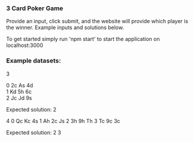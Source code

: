 ### 3 Card Poker Game
Provide an input, click submit, and the website will provide which player is the winner. Example inputs and solutions below.
<div style="page-break-after: always"></div>
To get started simply run 'npm start' to start the application on localhost:3000

### Example datasets:

3
<div style="page-break-after: always"></div>
0 2c As 4d
<div style="page-break-after: always"></div>
1 Kd 5h 6c
<div style="page-break-after: always"></div>
2 Jc Jd 9s

Expected solution: 2

4
0 Qc Kc 4s
1 Ah 2c Js
2 3h 9h Th
3 Tc 9c 3c

Expected solution: 2 3
